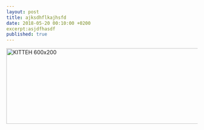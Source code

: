 ```yaml
---
layout: post
title: ajksdhflkajhsfd
date: 2018-05-20 00:10:00 +0200
excerpt:asjdfhasdf
published: true
---
```

<img src="http://placekitten.com/600/200" alt="KITTEH 600x200" width="600" height="200" />
